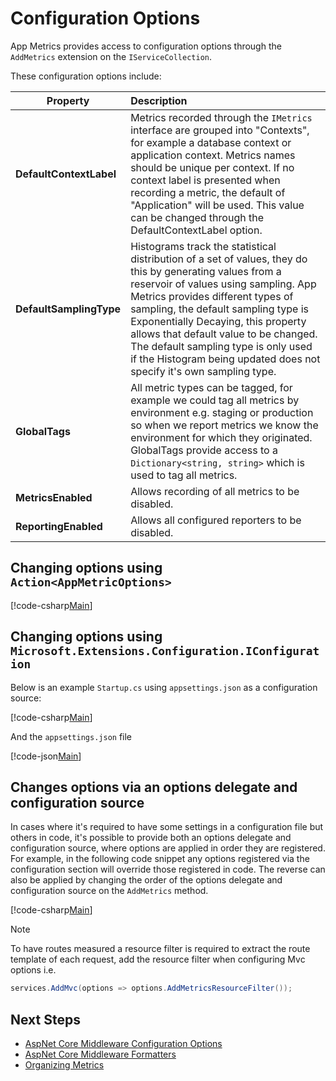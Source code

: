 # Configuration Options

App Metrics provides access to configuration options through the `AddMetrics` extension on the `IServiceCollection`.

These configuration options include:

|Property|Description|
|------|:--------|
|**DefaultContextLabel**|Metrics recorded through the `IMetrics` interface are grouped into "Contexts", for example a database context or application context. Metrics names should be unique per context. If no context label is presented when recording a metric, the default of "Application" will be used. This value can be changed through the DefaultContextLabel option.
|**DefaultSamplingType**|Histograms track the statistical distribution of a set of values, they do this by generating values from a reservoir of values using sampling. App Metrics provides different types of sampling, the default sampling type is Exponentially Decaying, this property allows that default value to be changed. The default sampling type is only used if the Histogram being updated does not specify it's own sampling type.
|**GlobalTags**|All metric types can be tagged, for example we could tag all metrics by environment e.g. staging or production so when we report metrics we know the environment for which they originated. GlobalTags provide access to a `Dictionary<string, string>` which is used to tag all metrics.
|**MetricsEnabled**|Allows recording of all metrics to be disabled.
|**ReportingEnabled**|Allows all configured reporters to be disabled.

## Changing options using `Action<AppMetricOptions>`

[!code-csharp[Main](../../src/samples/AppMetrics.Startup.CodeSnippets/StartupWithAppMetricsOptions.cs?highlight=5,7)]

## Changing options using `Microsoft.Extensions.Configuration.IConfiguration`

Below is an example `Startup.cs` using `appsettings.json` as a configuration source:

[!code-csharp[Main](../../src/samples/AppMetrics.Startup.CodeSnippets/StartupWithAppMetricsOptionsIConfiguration.cs?highlight=17)]

And the `appsettings.json` file

[!code-json[Main](../../src/samples/App.Metrics.Formatters.Json.Samples/AppMetricsOptions.json)]

## Changes options via an options delegate and configuration source

In cases where it's required to have some settings in a configuration file but others in code, it's possible to provide both an options delegate and configuration source, where options are applied in order they are registered. For example, in the following code snippet any options registered via the configuration section will override those registered in code. The reverse can also be applied by changing the order of the options delegate and configuration source on the `AddMetrics` method.

[!code-csharp[Main](../../src/samples/AppMetrics.Startup.CodeSnippets/StartupWithAppMetricsOptionsAndIConfiguration.cs?highlight=7,8,9,10)]

> [!NOTE]
> To have routes measured a resource filter is required to extract the route template of each request, add the resource filter when configuring Mvc options i.e.
>
> ```csharp
> services.AddMvc(options => options.AddMetricsResourceFilter());
>  ```

## Next Steps

- [AspNet Core Middleware Configuration Options](../../web-application-monitoring/configuration.md)
- [AspNet Core Middleware Formatters](../../web-application-monitoring/formatters/overview.md)
- [Organizing Metrics](organizing-metrics.md)
